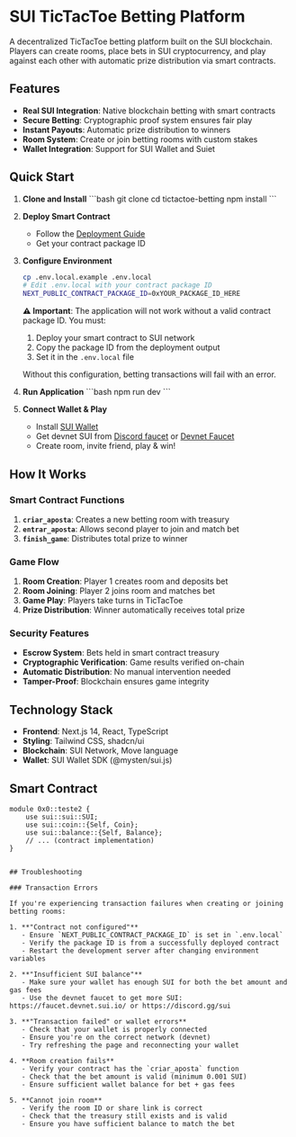 # SUI TicTacToe Betting Platform

A decentralized TicTacToe betting platform built on the SUI blockchain. Players can create rooms, place bets in SUI cryptocurrency, and play against each other with automatic prize distribution via smart contracts.

## Features

- **Real SUI Integration**: Native blockchain betting with smart contracts
- **Secure Betting**: Cryptographic proof system ensures fair play
- **Instant Payouts**: Automatic prize distribution to winners
- **Room System**: Create or join betting rooms with custom stakes
- **Wallet Integration**: Support for SUI Wallet and Suiet

## Quick Start

1. **Clone and Install**
   \`\`\`bash
   git clone <repository>
   cd tictactoe-betting
   npm install
   \`\`\`

2. **Deploy Smart Contract**
   - Follow the [Deployment Guide](DEPLOYMENT.md)
   - Get your contract package ID

3. **Configure Environment**
   ```bash
   cp .env.local.example .env.local
   # Edit .env.local with your contract package ID
   NEXT_PUBLIC_CONTRACT_PACKAGE_ID=0xYOUR_PACKAGE_ID_HERE
   ```

   **⚠️ Important**: The application will not work without a valid contract package ID. You must:
   1. Deploy your smart contract to SUI network
   2. Copy the package ID from the deployment output
   3. Set it in the `.env.local` file
   
   Without this configuration, betting transactions will fail with an error.

4. **Run Application**
   \`\`\`bash
   npm run dev
   \`\`\`

5. **Connect Wallet & Play**
   - Install [SUI Wallet](https://chrome.google.com/webstore/detail/sui-wallet/opcgpfmipidbgpenhmajoajpbobppdil)
   - Get devnet SUI from [Discord faucet](https://discord.gg/sui) or [Devnet Faucet](https://faucet.devnet.sui.io/)
   - Create room, invite friend, play & win!

## How It Works

### Smart Contract Functions

1. **`criar_aposta`**: Creates a new betting room with treasury
2. **`entrar_aposta`**: Allows second player to join and match bet
3. **`finish_game`**: Distributes total prize to winner

### Game Flow

1. **Room Creation**: Player 1 creates room and deposits bet
2. **Room Joining**: Player 2 joins room and matches bet
3. **Game Play**: Players take turns in TicTacToe
4. **Prize Distribution**: Winner automatically receives total prize

### Security Features

- **Escrow System**: Bets held in smart contract treasury
- **Cryptographic Verification**: Game results verified on-chain
- **Automatic Distribution**: No manual intervention needed
- **Tamper-Proof**: Blockchain ensures game integrity

## Technology Stack

- **Frontend**: Next.js 14, React, TypeScript
- **Styling**: Tailwind CSS, shadcn/ui
- **Blockchain**: SUI Network, Move language
- **Wallet**: SUI Wallet SDK (@mysten/sui.js)

## Smart Contract

```move
module 0x0::teste2 {
    use sui::sui::SUI;
    use sui::coin::{Self, Coin};
    use sui::balance::{Self, Balance};
    // ... (contract implementation)
}


## Troubleshooting

### Transaction Errors

If you're experiencing transaction failures when creating or joining betting rooms:

1. **"Contract not configured"**
   - Ensure `NEXT_PUBLIC_CONTRACT_PACKAGE_ID` is set in `.env.local`
   - Verify the package ID is from a successfully deployed contract
   - Restart the development server after changing environment variables

2. **"Insufficient SUI balance"**
   - Make sure your wallet has enough SUI for both the bet amount and gas fees
   - Use the devnet faucet to get more SUI: https://faucet.devnet.sui.io/ or https://discord.gg/sui

3. **"Transaction failed" or wallet errors**
   - Check that your wallet is properly connected
   - Ensure you're on the correct network (devnet)
   - Try refreshing the page and reconnecting your wallet

4. **Room creation fails**
   - Verify your contract has the `criar_aposta` function
   - Check that the bet amount is valid (minimum 0.001 SUI)
   - Ensure sufficient wallet balance for bet + gas fees

5. **Cannot join room**
   - Verify the room ID or share link is correct
   - Check that the treasury still exists and is valid
   - Ensure you have sufficient balance to match the bet
